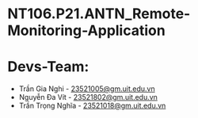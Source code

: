 # NT106.P21.ANTN_Remote-Monitoring-Application

# Devs-Team:
- Trần Gia Nghi - 23521005@gm.uit.edu.vn
- Nguyễn Đa Vít - 23521802@gm.uit.edu.vn
- Trần Trọng Nghĩa - 23521018@gm.uit.edu.vn
